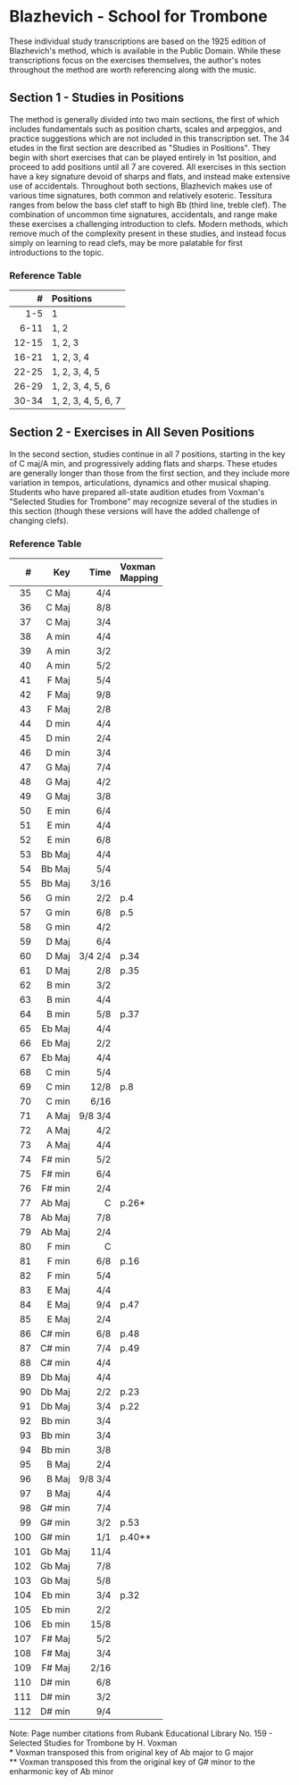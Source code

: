 # Blazhevich - School for Trombone

These individual study transcriptions are based on the 1925 edition of Blazhevich's method, which is available in the Public Domain. While these transcriptions focus on the exercises themselves, the author's notes throughout the method are worth referencing along with the music.

## Section 1 - Studies in Positions

The method is generally divided into two main sections, the first of which includes fundamentals such as position charts, scales and arpeggios, and practice suggestions which are not included in this transcription set. The 34 etudes in the first section are described as "Studies in Positions". They begin with short exercises that can be played entirely in 1st position, and proceed to add positions until all 7 are covered. All exercises in this section have a key signature devoid of sharps and flats, and instead make extensive use of accidentals. Throughout both sections, Blazhevich makes use of various time signatures, both common and relatively esoteric. Tessitura ranges from below the bass clef staff to high Bb (third line, treble clef). The combination of uncommon time signatures, accidentals, and range make these exercises a challenging introduction to clefs. Modern methods, which remove much of the complexity present in these studies, and instead focus simply on learning to read clefs, may be more palatable for first introductions to the topic.  

### Reference Table

| #     | Positions           |
|------:|:--------------------|
| 1-5   | 1                   |
| 6-11  | 1, 2                |
| 12-15 | 1, 2, 3             | 
| 16-21 | 1, 2, 3, 4          |
| 22-25 | 1, 2, 3, 4, 5       |
| 26-29 | 1, 2, 3, 4, 5, 6    |
| 30-34 | 1, 2, 3, 4, 5, 6, 7 |

## Section 2 - Exercises in All Seven Positions

In the second section, studies continue in all 7 positions, starting in the key of C maj/A min, and progressively adding flats and sharps. These etudes are generally longer than those from the first section, and they include more variation in tempos, articulations, dynamics and other musical shaping. Students who have prepared all-state audition etudes from Voxman's "Selected Studies for Trombone" may recognize several of the studies in this section (though these versions will have the added challenge of changing clefs).

### Reference Table

| #   | Key    | Time | Voxman<br />Mapping |
|----:|-------:|-----:|:---------------|
| 35  | C Maj  | 4/4  |                |
| 36  | C Maj  | 8/8  |                |
| 37  | C Maj  | 3/4  |                |
| 38  | A min  | 4/4  |                | 
| 39  | A min  | 3/2  |                |
| 40  | A min  | 5/2  |                |
| 41  | F Maj  | 5/4  |                |
| 42  | F Maj  | 9/8  |                |
| 43  | F Maj  | 2/8  |                | 
| 44  | D min  | 4/4  |                |
| 45  | D min  | 2/4  |                |
| 46  | D min  | 3/4  |                |
| 47  | G Maj  | 7/4  |                |
| 48  | G Maj  | 4/2  |                |
| 49  | G Maj  | 3/8  |                |
| 50  | E min  | 6/4  |                |
| 51  | E min  | 4/4  |                |
| 52  | E min  | 6/8  |                |
| 53  | Bb Maj | 4/4  |                |
| 54  | Bb Maj | 5/4  |                |
| 55  | Bb Maj | 3/16 |                |
| 56  | G min  | 2/2  | p.4            |
| 57  | G min  | 6/8  | p.5            |
| 58  | G min  | 4/2  |                |
| 59  | D Maj  | 6/4  |                |
| 60  | D Maj  | 3/4 2/4 | p.34        |
| 61  | D Maj  | 2/8  | p.35           |
| 62  | B min  | 3/2  |                |
| 63  | B min  | 4/4  |                |
| 64  | B min  | 5/8  | p.37           |
| 65  | Eb Maj | 4/4  |                |
| 66  | Eb Maj | 2/2  |                |
| 67  | Eb Maj | 4/4  |                |
| 68  | C min  | 5/4  |                |
| 69  | C min  | 12/8 | p.8            |
| 70  | C min  | 6/16 |                |
| 71  | A Maj  | 9/8 3/4 |             |
| 72  | A Maj  | 4/2  |                |
| 73  | A Maj  | 4/4  |                |
| 74  | F# min | 5/2  |                |
| 75  | F# min | 6/4  |                |
| 76  | F# min | 2/4  |                |
| 77  | Ab Maj | C    | p.26\*         |
| 78  | Ab Maj | 7/8  |                |
| 79  | Ab Maj | 2/4  |                |
| 80  | F min  | C    |                |
| 81  | F min  | 6/8  | p.16           |
| 82  | F min  | 5/4  |                |
| 83  | E Maj  | 4/4  |                |
| 84  | E Maj  | 9/4  | p.47           |
| 85  | E Maj  | 2/4  |                |
| 86  | C# min | 6/8  | p.48           |
| 87  | C# min | 7/4  | p.49           |
| 88  | C# min | 4/4  |                |
| 89  | Db Maj | 4/4  |                |
| 90  | Db Maj | 2/2  | p.23           |
| 91  | Db Maj | 3/4  | p.22           |
| 92  | Bb min | 3/4  |                |
| 93  | Bb min | 3/4  |                |
| 94  | Bb min | 3/8  |                |
| 95  | B Maj  | 2/4  |                |
| 96  | B Maj  | 9/8 3/4 |             |
| 97  | B Maj  | 4/4  |                |
| 98  | G# min | 7/4  |                |
| 99  | G# min | 3/2  | p.53           |
| 100 | G# min | 1/1  | p.40\*\*       |
| 101 | Gb Maj | 11/4 |                |
| 102 | Gb Maj | 7/8  |                |
| 103 | Gb Maj | 5/8  |                |
| 104 | Eb min | 3/4  | p.32           |
| 105 | Eb min | 2/2  |                |
| 106 | Eb min | 15/8 |                |
| 107 | F# Maj | 5/2  |                |
| 108 | F# Maj | 3/4  |                |
| 109 | F# Maj | 2/16 |                |
| 110 | D# min | 6/8  |                |
| 111 | D# min | 3/2  |                |
| 112 | D# min | 9/4  |                |

Note: Page number citations from Rubank Educational Library No. 159 - Selected Studies for Trombone by H. Voxman
\
\* Voxman transposed this from original key of Ab major to G major
\
\*\* Voxman transposed this from the original key of G# minor to the enharmonic key of Ab minor 